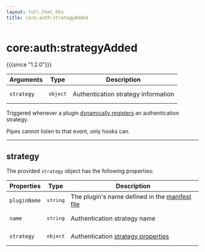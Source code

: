 ```yaml
---
layout: full.html.hbs
title: core:auth:strategyAdded
---
```


# core:auth:strategyAdded

{{{since "1.2.0"}}}

| Arguments  | Type              | Description                         |
| ---------- | ----------------- | ----------------------------------- |
| `strategy` | <pre>object</pre> | Authentication strategy information |

Triggered whenever a plugin [dynamically registers](/plugins/1/accessors/strategies/) an authentication strategy.

<div class="alert alert-info">Pipes cannot listen to that event, only hooks can.</div>

---

## strategy

The provided `strategy` object has the following properties:

| Properties   | Type              | Description                                                                                                    |
| ------------ | ----------------- | -------------------------------------------------------------------------------------------------------------- |
| `pluginName` | <pre>string</pre> | The plugin's name defined in the [manifest file](/plugins/1/essentials/getting-started/#prerequisites-default) |
| `name`       | <pre>string</pre> | Authentication strategy name                                                                                   |
| `strategy`   | <pre>object</pre> | Authentication [strategy properties](/plugins/1/essentials/strategies/#managing-credentials-default)           |
